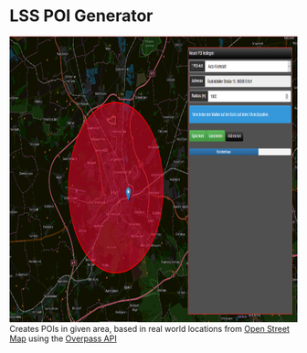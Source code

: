 <h1>LSS POI Generator</h1>
<img height="500px" src="preview.png">
Creates POIs in given area, based in real world locations
from <a href="https://www.openstreetmap.org/">Open Street Map</a>
using the <a href="https://wiki.openstreetmap.org/wiki/Overpass_API">Overpass API</a>
